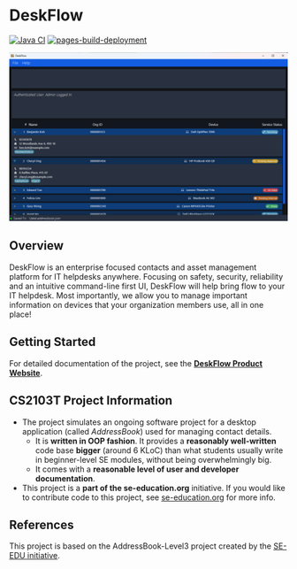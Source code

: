 # DeskFlow

[![Java CI](https://github.com/AY2425S2-CS2103T-T10-2/tp/actions/workflows/gradle.yml/badge.svg)](https://github.com/AY2425S2-CS2103T-T10-2/tp/actions/workflows/gradle.yml)
[![pages-build-deployment](https://github.com/AY2425S2-CS2103T-T10-2/tp/actions/workflows/pages/pages-build-deployment/badge.svg)](https://github.com/AY2425S2-CS2103T-T10-2/tp/actions/workflows/pages/pages-build-deployment)

![Ui](docs/images/Ui.png)

## Overview

DeskFlow is an enterprise focused contacts and asset management platform for IT helpdesks anywhere. Focusing on safety, security, reliability and an intuitive command-line first UI, DeskFlow will help bring flow to your IT helpdesk. Most importantly, we allow you to manage important information on devices that your organization members use, all in one place!

## Getting Started

For detailed documentation of the project, see the **[DeskFlow Product Website](https://ay2425s2-cs2103t-t10-2.github.io/tp/)**.

## CS2103T Project Information

- The project simulates an ongoing software project for a desktop application (called _AddressBook_) used for managing contact details.
  - It is **written in OOP fashion**. It provides a **reasonably well-written** code base **bigger** (around 6 KLoC) than what students usually write in beginner-level SE modules, without being overwhelmingly big.
  - It comes with a **reasonable level of user and developer documentation**.
- This project is a **part of the se-education.org** initiative. If you would like to contribute code to this project, see [se-education.org](https://se-education.org/#contributing-to-se-edu) for more info.

## References

This project is based on the AddressBook-Level3 project created by the [SE-EDU initiative](https://se-education.org).

